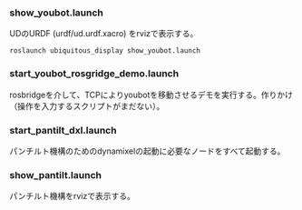 ### show_youbot.launch
UDのURDF (urdf/ud.urdf.xacro) をrvizで表示する。

```
roslaunch ubiquitous_display show_youbot.launch
```

### start_youbot_rosgridge_demo.launch
rosbridgeを介して、TCPによりyoubotを移動させるデモを実行する。作りかけ（操作を入力するスクリプトがまだない）。


### start_pantilt_dxl.launch
パンチルト機構のためのdynamixelの起動に必要なノードをすべて起動する。


### show_pantilt.launch
パンチルト機構をrvizで表示する。
